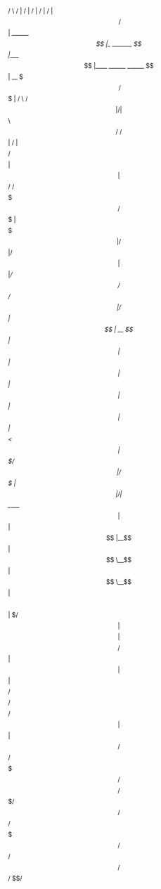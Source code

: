 /  \     /  |            /  |              /  |      /  |                          /  |      
$$  \   /$$ |  ______   _$$ |_     _______ $$ |____  $$ |____    ______    ______  $$ |   __ 
$$$  \ /$$$ | /      \ / $$   |   /       |$$      \ $$      \  /      \  /      \ $$ |  /  |
$$$$  /$$$$ | $$$$$$  |$$$$$$/   /$$$$$$$/ $$$$$$$  |$$$$$$$  |/$$$$$$  |/$$$$$$  |$$ |_/$$/ 
$$ $$ $$/$$ | /    $$ |  $$ | __ $$ |      $$ |  $$ |$$ |  $$ |$$ |  $$ |$$ |  $$ |$$   $$<  
$$ |$$$/ $$ |/$$$$$$$ |  $$ |/  |$$ \_____ $$ |  $$ |$$ |__$$ |$$ \__$$ |$$ \__$$ |$$$$$$  \ 
$$ | $/  $$ |$$    $$ |  $$  $$/ $$       |$$ |  $$ |$$    $$/ $$    $$/ $$    $$/ $$ | $$  |
$$/      $$/  $$$$$$$/    $$$$/   $$$$$$$/ $$/   $$/ $$$$$$$/   $$$$$$/   $$$$$$/  $$/   $$/

